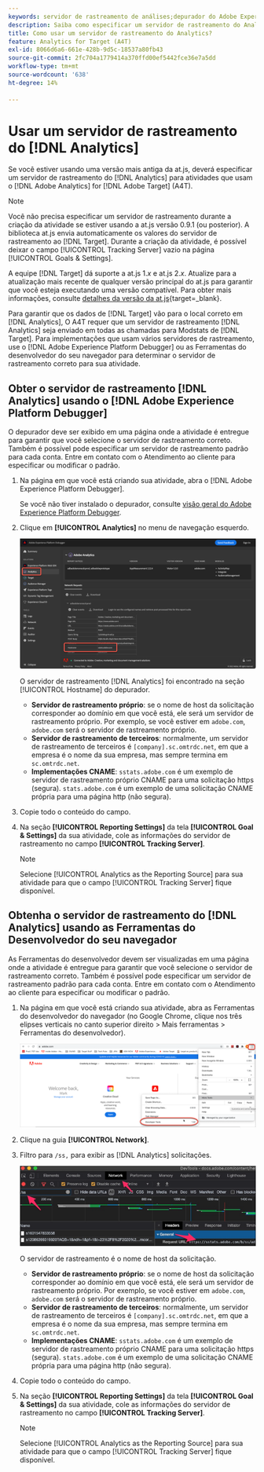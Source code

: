 ```yaml
---
keywords: servidor de rastreamento de análises;depurador do Adobe Experience Cloud;depurador do Adobe Experience Platform;fonte de relatórios;ferramentas do desenvolvedor
description: Saiba como especificar um servidor de rastreamento do Analytics para atividades que usam o Analytics for [!DNL Target] (A4T) se estiver usando uma versão mais antiga da at.js.
title: Como usar um servidor de rastreamento do Analytics?
feature: Analytics for Target (A4T)
exl-id: 8066d6a6-661e-428b-9d5c-18537a80fb43
source-git-commit: 2fc704a1779414a370ffd00ef5442fce36e7a5dd
workflow-type: tm+mt
source-wordcount: '638'
ht-degree: 14%

---
```


# Usar um servidor de rastreamento do [!DNL Analytics]

Se você estiver usando uma versão mais antiga da at.js, deverá especificar um servidor de rastreamento do [!DNL Analytics] para atividades que usam o [!DNL Adobe Analytics] for [!DNL Adobe Target] (A4T).

>[!NOTE]
>
>Você não precisa especificar um servidor de rastreamento durante a criação da atividade se estiver usando a at.js versão 0.9.1 (ou posterior). A biblioteca at.js envia automaticamente os valores do servidor de rastreamento ao [!DNL Target]. Durante a criação da atividade, é possível deixar o campo [!UICONTROL Tracking Server] vazio na página [!UICONTROL Goals & Settings].
>
>A equipe [!DNL Target] dá suporte a at.js 1.*x* e at.js 2.*x*. Atualize para a atualização mais recente de qualquer versão principal do at.js para garantir que você esteja executando uma versão compatível. Para obter mais informações, consulte [detalhes da versão da at.js](https://experienceleague.adobe.com/docs/target-dev/developer/client-side/at-js-implementation/target-atjs-versions.html?lang=pt-BR){target=_blank}.

Para garantir que os dados de [!DNL Target] vão para o local correto em [!DNL Analytics], O A4T requer que um servidor de rastreamento [!DNL Analytics] seja enviado em todas as chamadas para Modstats de [!DNL Target]. Para implementações que usam vários servidores de rastreamento, use o [!DNL Adobe Experience Platform Debugger] ou as Ferramentas do desenvolvedor do seu navegador para determinar o servidor de rastreamento correto para sua atividade.

## Obter o servidor de rastreamento [!DNL Analytics] usando o [!DNL Adobe Experience Platform Debugger]

O depurador deve ser exibido em uma página onde a atividade é entregue para garantir que você selecione o servidor de rastreamento correto. Também é possível pode especificar um servidor de rastreamento padrão para cada conta. Entre em contato com o Atendimento ao cliente para especificar ou modificar o padrão.

1. Na página em que você está criando sua atividade, abra o [!DNL Adobe Experience Platform Debugger].

   Se você não tiver instalado o depurador, consulte [visão geral do Adobe Experience Platform Debugger](https://experienceleague.adobe.com/docs/platform-learn/data-collection/debugger/overview.html).

1. Clique em **[!UICONTROL Analytics]** no menu de navegação esquerdo.

   ![Imagem de Screen_DebuggerTrackServ](assets/Screen_DebuggerTrackServ.png)

   O servidor de rastreamento [!DNL Analytics] foi encontrado na seção [!UICONTROL Hostname] do depurador.

   * **Servidor de rastreamento próprio**: se o nome de host da solicitação corresponder ao domínio em que você está, ele será um servidor de rastreamento próprio. Por exemplo, se você estiver em `adobe.com`, `adobe.com` será o servidor de rastreamento próprio.
   * **Servidor de rastreamento de terceiros**: normalmente, um servidor de rastreamento de terceiros é `[company].sc.omtrdc.net`, em que a empresa é o nome da sua empresa, mas sempre termina em `sc.omtrdc.net`.
   * **Implementações CNAME**: `sstats.adobe.com` é um exemplo de servidor de rastreamento próprio CNAME para uma solicitação https (segura). `stats.adobe.com` é um exemplo de uma solicitação CNAME própria para uma página http (não segura).

1. Copie todo o conteúdo do campo.

1. Na seção **[!UICONTROL Reporting Settings]** da tela **[!UICONTROL Goal & Settings]** da sua atividade, cole as informações do servidor de rastreamento no campo **[!UICONTROL Tracking Server]**.

   >[!NOTE]
   >
   >Selecione [!UICONTROL Analytics as the Reporting Source] para sua atividade para que o campo [!UICONTROL Tracking Server] fique disponível.

## Obtenha o servidor de rastreamento do [!DNL Analytics] usando as Ferramentas do Desenvolvedor do seu navegador

As Ferramentas do desenvolvedor devem ser visualizadas em uma página onde a atividade é entregue para garantir que você selecione o servidor de rastreamento correto. Também é possível pode especificar um servidor de rastreamento padrão para cada conta. Entre em contato com o Atendimento ao cliente para especificar ou modificar o padrão.

1. Na página em que você está criando sua atividade, abra as Ferramentas do desenvolvedor do navegador (no Google Chrome, clique nos três elipses verticais no canto superior direito > Mais ferramentas > Ferramentas do desenvolvedor).

   ![ferramentas para desenvolvedores do Chrome](/help/main/c-integrating-target-with-mac/a4t/assets/chrome-dev-tools.png)

1. Clique na guia **[!UICONTROL Network]**.

1. Filtro para `/ss,` para exibir as [!DNL Analytics] solicitações.

   ![ferramentas para desenvolvedores do Chrome com /ss search](/help/main/c-integrating-target-with-mac/a4t/assets/chrome-search.png)

   O servidor de rastreamento é o nome de host da solicitação.

   * **Servidor de rastreamento próprio**: se o nome de host da solicitação corresponder ao domínio em que você está, ele será um servidor de rastreamento próprio. Por exemplo, se você estiver em `adobe.com`, `adobe.com` será o servidor de rastreamento próprio.
   * **Servidor de rastreamento de terceiros**: normalmente, um servidor de rastreamento de terceiros é `[company].sc.omtrdc.net`, em que a empresa é o nome da sua empresa, mas sempre termina em `sc.omtrdc.net`.
   * **Implementações CNAME**: `sstats.adobe.com` é um exemplo de servidor de rastreamento próprio CNAME para uma solicitação https (segura). `stats.adobe.com` é um exemplo de uma solicitação CNAME própria para uma página http (não segura).

1. Copie todo o conteúdo do campo.

1. Na seção **[!UICONTROL Reporting Settings]** da tela **[!UICONTROL Goal & Settings]** da sua atividade, cole as informações do servidor de rastreamento no campo **[!UICONTROL Tracking Server]**.

   >[!NOTE]
   >
   >Selecione [!UICONTROL Analytics as the Reporting Source] para sua atividade para que o campo [!UICONTROL Tracking Server] fique disponível.

